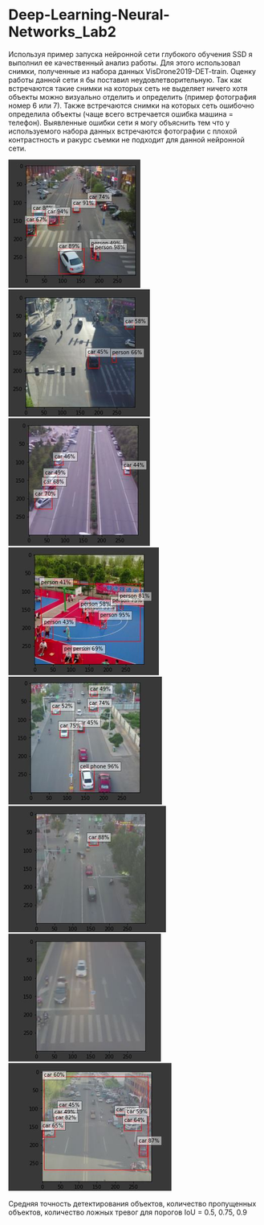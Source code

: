 # Deep-Learning-Neural-Networks_Lab2

Используя пример запуска нейронной сети глубокого обучения SSD я выполнил ее качественный анализ работы. Для этого использовал снимки, полученные из набора данных VisDrone2019-DET-train. Оценку работы данной сети я бы поставил неудовлетворительную. Так как встречаются такие снимки на которых сеть не выделяет ничего хотя объекты можно визуально отделить и определить (пример фотография номер 6 или 7). Также встречаются снимки на которых сеть ошибочно определила объекты (чаще всего встречается ошибка машина = телефон). 
Выявленные ошибки сети я могу объяснить тем что у используемого набора данных встречаются фотографии с плохой контрастность и ракурс съемки не подходит для данной нейронной сети. 


![](https://github.com/AlexandrSemenovich/Deep-Learning-Neural-Networks_Lab2/blob/master/detected/1.JPG)
![](https://github.com/AlexandrSemenovich/Deep-Learning-Neural-Networks_Lab2/blob/master/detected/2.JPG)
![](https://github.com/AlexandrSemenovich/Deep-Learning-Neural-Networks_Lab2/blob/master/detected/3.JPG)
![](https://github.com/AlexandrSemenovich/Deep-Learning-Neural-Networks_Lab2/blob/master/detected/4.JPG)
![](https://github.com/AlexandrSemenovich/Deep-Learning-Neural-Networks_Lab2/blob/master/detected/5.JPG)
![](https://github.com/AlexandrSemenovich/Deep-Learning-Neural-Networks_Lab2/blob/master/detected/6.JPG)
![](https://github.com/AlexandrSemenovich/Deep-Learning-Neural-Networks_Lab2/blob/master/detected/7.JPG)
![](https://github.com/AlexandrSemenovich/Deep-Learning-Neural-Networks_Lab2/blob/master/detected/8.JPG)

Средняя точность детектирования объектов, количество пропущенных объектов, количество ложных тревог для порогов IoU = 0.5, 0.75, 0.9

![]()
